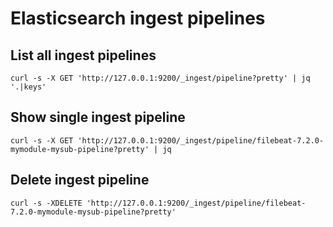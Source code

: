 # Elasticsearch ingest pipelines

## List all ingest pipelines

```
curl -s -X GET 'http://127.0.0.1:9200/_ingest/pipeline?pretty' | jq '.|keys'
```

## Show single ingest pipeline

```
curl -s -X GET 'http://127.0.0.1:9200/_ingest/pipeline/filebeat-7.2.0-mymodule-mysub-pipeline?pretty' | jq
```


## Delete ingest pipeline

```
curl -s -XDELETE 'http://127.0.0.1:9200/_ingest/pipeline/filebeat-7.2.0-mymodule-mysub-pipeline?pretty'
```
